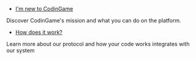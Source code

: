 - [I'm new to CodinGame](pages/basics/welcome.md)

Discover CodinGame's mission and what you can do on the platform.

- [How does it work?](pages/basics/code.md)

Learn more about our protocol and how your code works integrates with our system